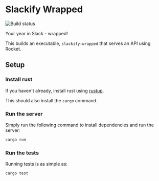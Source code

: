 # Slackify Wrapped

![Build status](https://github.com/sajidanower23/slackify-wrapped/actions/workflows/build_and_test.yml/badge.svg)

Your year in Slack - wrapped!

This builds an executable, `slackify-wrapped` that serves an API using Rocket.


## Setup

### Install rust

If you haven't already, install rust using [rustup](https://rustup.rs/).

This should also install the `cargo` command.

### Run the server

Simply run the following command to install dependencies and run the server:

```bash
cargo run
```

### Run the tests

Running tests is as simple as:

```bash
cargo test
```
